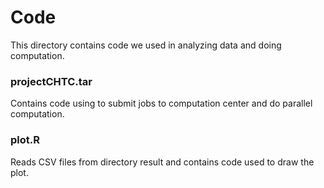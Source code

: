 # Code
This directory contains code we used in analyzing data and doing computation.

###  projectCHTC.tar
Contains code using to submit jobs to computation center and do parallel computation.
### plot.R
Reads CSV files from directory result and contains code used to draw the plot.
